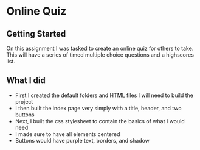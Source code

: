# Online Quiz

## Getting Started

On this assignment I was tasked to create an online quiz for others to take. This will have a series of timed multiple choice questions and a highscores list.  

## What I did

  * First I created the default folders and HTML files I will need to build the project
  * I then built the index page very simply with a title, header, and two buttons
  * Next, I built the css stylesheet to contain the basics of what I would need
  * I made sure to have all elements centered
  * Buttons would have purple text, borders, and shadow